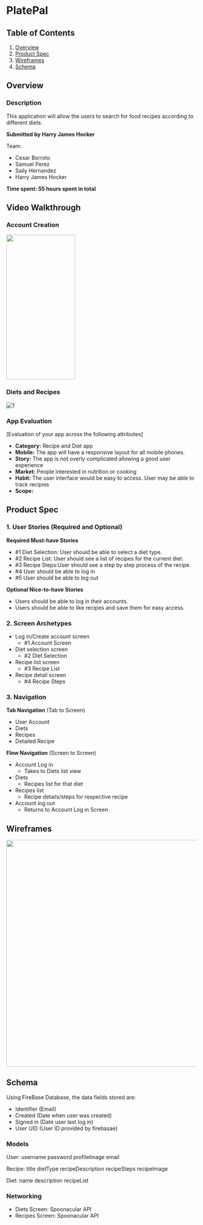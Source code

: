 # PlatePal

## Table of Contents
1. [Overview](#Overview)
1. [Product Spec](#Product-Spec)
1. [Wireframes](#Wireframes)
2. [Schema](#Schema)

## Overview
### Description
This application will allow the users to search for food recipes according to different diets.

**Submitted by Harry James Hocker**

Team:
* Cesar Borroto
* Samuel Perez
* Saily Hernandez
* Harry James Hocker

**Time spent: 55 hours spent in total**

## Video Walkthrough
### Account Creation
<img src="https://user-images.githubusercontent.com/62515928/232092396-9de5b02f-246e-4478-85ac-bdd9feb0e8ac.gif" width="182" height="383"/>

### Diets and Recipes
![1](https://user-images.githubusercontent.com/62515928/232083909-7c79256f-2fcf-4040-8d9f-5fac7546f117.gif)







### App Evaluation
[Evaluation of your app across the following attributes]
- **Category:** Recipe and Diet app
- **Mobile:** The app will have a responsive layout for all mobile phones.
- **Story:** The app is not overly complicated allowing a good user experience
- **Market:** People interested in nutrition or cooking
- **Habit:** The user interface would be easy to access. User may be able to track recipies
- **Scope:** 

## Product Spec

### 1. User Stories (Required and Optional)

**Required Must-have Stories**

* #1 Diet Selection: User should be able to select a diet type.
* #2 Recipe List: User should see a list of recipes for the current diet.
* #3 Recipe Steps:User should see a step by step process of the recipe.
* #4 User should be able to log in
* #5 User should be able to log out

**Optional Nice-to-have Stories**

* Users should be able to log in their accounts.
* Users should be able to like recipes and save them for easy access.

### 2. Screen Archetypes
* Log in/Create account screen
   * #1 Account Screen
* Diet selection screen
   * #2 Diet Selection
* Recipe list screen
   * #3 Recipe List
* Recipe detail screen
   * #4 Recipe Steps

### 3. Navigation

**Tab Navigation** (Tab to Screen)

* User Account
* Diets 
* Recipes
* Detailed Recipe

**Flow Navigation** (Screen to Screen)

* Account Log in 
   * Takes to Diets list view
* Diets 
   * Recipes list for that diet
* Recipes list
   * Recipe details/steps for respective recipe
* Account log out
   * Returns to Account Log in Screen

## Wireframes
<img src="https://i.imgur.com/99pPXe4.jpeg" width=600>

## Schema 
Using FireBase Database, the data fields stored are:
- Identifier (Email)
- Created (Date when user was created)
- Signed in (Date user last log in)
- User UID (User ID provided by firebasae)

### Models
User:
username
password
profileImage
email

Recipe:
title
dietType
recipeDescription
recipeSteps
recipeImage

Diet:
name
description
recipeList

### Networking
- Diets Screen: Spoonacular API
- Recipes Screen: Spoonacular API
